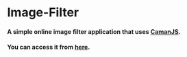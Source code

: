 # Image-Filter

#### A simple online image filter application that uses [CamanJS](http://camanjs.com).


#### You can access it from [here](http://www.bolboroscip.ro/projects/imagefilter/index.html).
